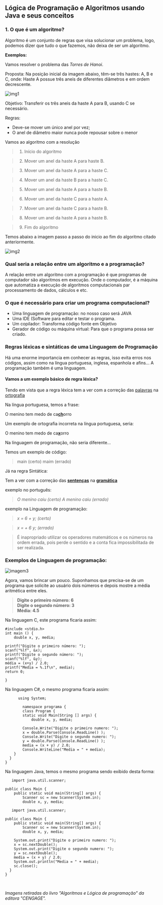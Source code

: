 

## Lógica de Programação e Algoritmos usando Java e seus conceitos


### 1. O que é um algoritmo?

Algoritmo é um conjunto de regras que visa solucionar um problema, logo, podemos dizer que tudo o que fazemos, não deixa de ser um algoritmo.

**Exemplos:**

Vamos resolver o problema das *Torres de Hanoi*.

Proposta: Na posição inicial da imagem abaixo,  têm-se três hastes: A, B e C, onde: Haste A possue três aneis de diferentes diâmetros e em ordem decrescente.

 ![img1](https://user-images.githubusercontent.com/72313767/162639712-50adc1ef-7464-4622-96c6-408f623c8692.jpg)
 

Objetivo: Transferir os três aneis da haste A para B, usando C se necessário.

Regras:
- Deve-se mover um único anel por vez;
- O anel de diâmetro maior nunca pode repousar sobre o menor

Vamos ao algoritmo com a resolução

  >  1. Início do algoritmo

  >  2. Mover um anel da haste A para haste B.

  >  3. Mover um anel da haste A para a haste C.

  >  4. Mover um anel da haste B para a haste C.

  >  5. Mover um anel da haste A para a haste B.

  >  6. Mover um anel da haste C para a haste A.

  >  7. Mover um anel da haste C para a haste B.

  >  8. Mover um anel da haste A para a haste B.

  >  9. Fim do algoritmo



Temos abaixo a imagem passo a passo do inicio ao fim do algoritmo citado anteriormente. 


![img2](https://user-images.githubusercontent.com/72313767/162639773-41c962f7-92ed-45fd-951a-fdbf252ccf2f.jpg)



### Qual seria a relação entre um algoritmo e a programação?

 A relação entre um algoritmo com a programação é que programas de computador são algoritmos em execução. Onde o computador, é a máquina que automatiza a execução de algoritmos computacionais par processamento de dados, cálculos e etc.


### O que é necessário para criar um programa computacional?

 - Uma linguagem de programação: no nosso caso será JAVA
 - Uma IDE (Software para editar e testar o programa.
 - Um copilador: Transforma código fonte em Objetivo
 - Gerador de código ou máquina virtual: Para que o programa possa ser criado.


### Regras léxicas e sintáticas de uma Linguagem de Programação

Há uma enorme importancia em conhecer as regras, isso evita erros nos códigos, assim como na língua portuguesa, inglesa, espanhola e afins... A programação também é uma linguagem.


#### Vamos a um exemplo básico de regra **léxica**?

Tendo em vista que a regra léxica tem a ver com a correção das <u>palavras</u> na <u>ortografia</u>

Na língua portuguesa, temos a frase:

   O menino tem medo de ca<u>**ch**</u>orro

Um exemplo de ortografia incorreta na língua portuguesa, seria:

   O menino tem medo de ca<u>**x**</u>orro

Na línguagem de programação, não seria diferente...


Temos um exemplo de código:

   > main  (certo)
   > maim  (errado)


Já na regra Sintática:

Tem a ver com a correção das **<u>sentenças</u>** na **<u>gramática</u>**


exemplo no português:

   > *O menino caiu (certo)*
   > *A menino caiu (errado)*


exemplo na Linguagem de programação:

   > *x = 6 + y; (certo)*

   > *x = + 6 y; (errado)*

>  É inapropriado utilizar os operadores matemáticos e os números na ordem errada, pois perde o sentido e a conta fica impossibilitada de ser realizada.



### Exemplos de Linguagem de programação:

![imagem3](https://user-images.githubusercontent.com/72313767/162639813-4651e09b-f4dc-473d-8c29-922452548d55.png)


Agora, vamos brincar um pouco. Suponhamos que precisa-se de um programa que solicite ao usuário dois números e depois mostre a média aritmética entre eles.


> **Digite o primeiro número: 6** <br>
> **Digite o segundo número: 3**<br>
> **Média: 4.5**


Na linguagem C, este programa ficaria assim:

    #include <stdio.h>
    int main () {
        double x, y, media;
    
    printf("Digite o primeiro número: ");
    scanf("%lf", &x);
    printf("Digite o segundo número: ");
    scanf("%lf", &y);
    média = (x+y) / 2.0;
    printf("Media = %.1f\n", media);
    return 0;
    
    }

Na linguagem C#, o mesmo programa ficaria assim:

          using System;
    
    		namespace programa {
        	class Program {
            static void Main(String [] args) {
                double x, y, media;
          
          	Console.Write("Digite o primeiro numero: ");
            x = double.Parse(Console.ReadLine() );
            Console.Write("Digite o segundo numero: ");
            y = double.Parse(Console.ReadLine() );
            media = (x + y) / 2.0;
            Console.WriteLine("Media = " + media);
        }
      }
    }

Na linguagem Java, temos o mesmo programa sendo exibido desta forma:

       import java.util.scanner;
    
    public class Main {
        public static void main(String[] args) {
            Scanner sc = new Scanner(System.in);
            double x, y, media;
            
       import java.util.scanner;
    
    public class Main {
        public static void main(String[] args) {
            Scanner sc = new Scanner(System.in);
            double x, y, media; 
            
        System.out.print("Digite o primeiro numero: ");
        x = sc.nextDouble();
        System.out.print("Digite o segundo numero: ");
        y = sc.nextDouble();
        media = (x + y) / 2.0;
        System.out.println("Media = " + media);
        sc.close();
      }
    }


​    

<i>Imagens retiradas do livro "Algoritmos e Lógica de programação" da editora "CENGAGE".</i>

